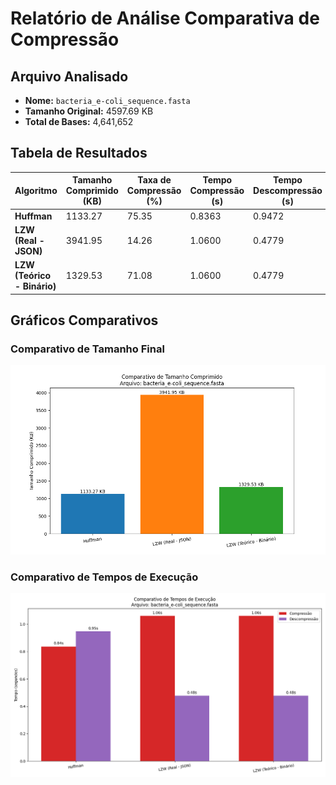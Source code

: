 # Relatório de Análise Comparativa de Compressão

## Arquivo Analisado
- **Nome:** `bacteria_e-coli_sequence.fasta`
- **Tamanho Original:** 4597.69 KB
- **Total de Bases:** 4,641,652

## Tabela de Resultados

| Algoritmo | Tamanho Comprimido (KB) | Taxa de Compressão (%) | Tempo Compressão (s) | Tempo Descompressão (s) |
|---|---|---|---|---|
| **Huffman** | 1133.27 | 75.35 | 0.8363 | 0.9472 |
| **LZW (Real - JSON)** | 3941.95 | 14.26 | 1.0600 | 0.4779 |
| **LZW (Teórico - Binário)** | 1329.53 | 71.08 | 1.0600 | 0.4779 |

## Gráficos Comparativos

### Comparativo de Tamanho Final
![Comparativo de Tamanho](bacteria_e-coli_sequence_comparativo_tamanho.png)

### Comparativo de Tempos de Execução
![Comparativo de Tempo](bacteria_e-coli_sequence_comparativo_tempo.png)
